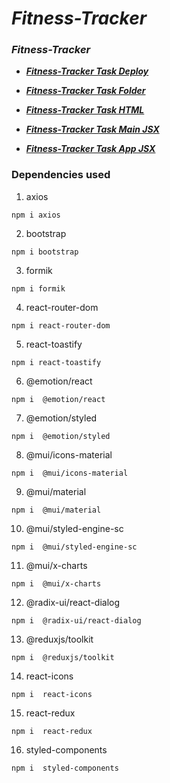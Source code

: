 # _Fitness-Tracker_

### _**Fitness-Tracker**_

- [_**Fitness-Tracker Task Deploy**_](https://fitness-tracker-frontend-phi.vercel.app)

- [_**Fitness-Tracker Task Folder**_](./)

- [_**Fitness-Tracker Task HTML**_](./index.html)

- [_**Fitness-Tracker Task Main JSX**_](./src/main.jsx)

- [_**Fitness-Tracker Task App JSX**_](./src/App.jsx)

### Dependencies used

1. axios

```
npm i axios
```

2. bootstrap

```
npm i bootstrap
```

3. formik

```
npm i formik
```

4. react-router-dom

```
npm i react-router-dom
```

5. react-toastify

```
npm i react-toastify
```

6. @emotion/react

```
npm i  @emotion/react
```

7. @emotion/styled

```
npm i  @emotion/styled
```

8. @mui/icons-material

```
npm i  @mui/icons-material
```

9. @mui/material

```
npm i  @mui/material
```

10. @mui/styled-engine-sc

```
npm i  @mui/styled-engine-sc
```

11. @mui/x-charts

```
npm i  @mui/x-charts
```

12. @radix-ui/react-dialog

```
npm i  @radix-ui/react-dialog
```

13. @reduxjs/toolkit

```
npm i  @reduxjs/toolkit
```

14. react-icons

```
npm i  react-icons
```

15. react-redux

```
npm i  react-redux
```

16. styled-components

```
npm i  styled-components
```
